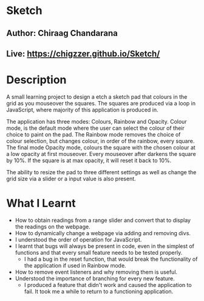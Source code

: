 # Sketch
## Author: Chiraag Chandarana
## Live: https://chigzzer.github.io/Sketch/
# Description 
A small learning project to design a etch a sketch pad that colours in the grid as you mouseover the squares. The squares are produced via a loop in JavaScript, where majority of this application is produced in. 

The application has three modes: Colours, Rainbow and Opacity. Colour mode, is the default mode where the user can select the colour of their choice to paint on the pad. The Rainbow mode removes the choice of colour selection, but changes colour, in order of the rainbow, every square. The final mode Opacity mode, colours the square with the chosen colour at a low opacity at first mouseover. Every mouseover after darkens the square by 10%. If the square is at max opacity, it will reset it back to 10%.

The ability to resize the pad to three different settings as well as change the grid size via a slider or a input value is also present.

# What I Learnt
* How to obtain readings from a range slider and convert that to display the readings on the webpage.
* How to dynamically change a webpage via adding and removing divs. 
* I understood the order of operation for JavaScript.
* I learnt that bugs will always be present in code, even in the simplest of functions and that every small feature needs to be tested properly.
    * I had a bug in the reset function, that would break the functionality of the application if used in Rainbow mode.
* How to remove event listeners and why removing them is useful. 
* Understood the importance of branching for every new feature.
    * I produced a feature that didn't work and caused the application to fail. It took me a while to return to a functioning application. 